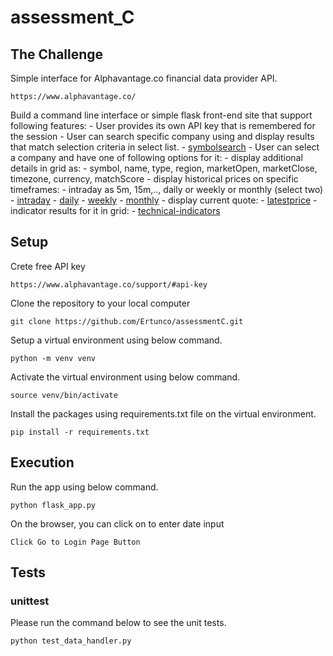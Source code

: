 # assessment_C

## The Challenge
Simple interface for Alphavantage.co financial data provider API.
```
https://www.alphavantage.co/
```

Build a command line interface or simple flask front-end site that support following features:
    - User provides its own API key that is remembered for the session
    - User can search specific company using and display results that match selection criteria in select list.
        - [symbolsearch](https://www.alphavantage.co/documentation/#symbolsearch)
    - User can select a company and have one of following options for it:
        - display additional details in grid as:
            - symbol, name, type, region, marketOpen, marketClose, timezone, currency, matchScore
        - display historical prices on specific timeframes:
            - intraday as 5m, 15m,.., daily or weekly or monthly (select two)
                - [intraday](https://www.alphavantage.co/documentation/#intraday)
                - [daily](https://www.alphavantage.co/documentation/#daily)
                - [weekly](https://www.alphavantage.co/documentation/#weekly)
                - [monthly](https://www.alphavantage.co/documentation/#monthly)
        - display current quote:
            - [latestprice](https://www.alphavantage.co/documentation/#latestprice)
        - indicator results for it in grid:
            - [technical-indicators](https://www.alphavantage.co/documentation/#technical-indicators)

## Setup
Crete free API key
```
https://www.alphavantage.co/support/#api-key
```

Clone the repository to your local computer
```
git clone https://github.com/Ertunco/assessmentC.git
```

Setup a virtual environment using below command.
```
python -m venv venv
```

Activate the virtual environment using below command.
```
source venv/bin/activate
```

Install the packages using requirements.txt file on the virtual environment.
```
pip install -r requirements.txt
```

## Execution

Run the app using below command.
```
python flask_app.py
```

On the browser, you can click on to enter date input
```
Click Go to Login Page Button
```

## Tests

### unittest
Please run the command below to see the unit tests.
```
python test_data_handler.py
```